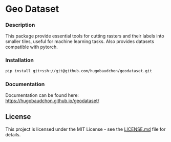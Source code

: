 # Geo Dataset

### Description

This package provide essential tools for cutting rasters and their labels into smaller tiles, useful for machine learning tasks. Also provides datasets compatible with pytorch.

### Installation

```bash
pip install git+ssh://git@github.com/hugobaudchon/geodataset.git
```

### Documentation

Documentation can be found here: https://hugobaudchon.github.io/geodataset/

## License

This project is licensed under the MIT License - see the [LICENSE.md](LICENSE.md) file for details.

